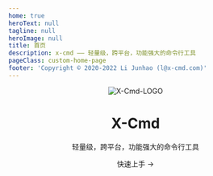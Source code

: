 ```yaml
---
home: true
heroText: null
tagline: null
heroImage: null
title: 首页
description: x-cmd —— 轻量级，跨平台，功能强大的命令行工具
pageClass: custom-home-page
footer: 'Copyright © 2020-2022 Li Junhao (l@x-cmd.com)'
---
```

<header class="hero">
    <img src="/images/logo.png" alt="X-Cmd-LOGO" class="medium-zoom-image">
    <div class="page-description">
        <h1 id="main-title">X-Cmd</h1>
        <p class="description">轻量级，跨平台，功能强大的命令行工具</p>
        <RouterLink class="nav-link action-button primary" to="/guide/">快速上手 →</RouterLink>
    </div>
</header>
<HomePage />